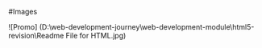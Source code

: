 #Images

![Promo] (D:\web-development-journey\web-development-module\html5-revision\Readme File for HTML.jpg)
